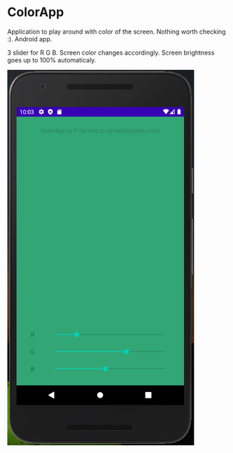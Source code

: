 # ColorApp
Application to play around with color of the screen. Nothing worth checking :). Android app.

3 slider for R G B. Screen color changes accordingly. Screen brightness goes up to 100% automaticaly.

![Image](colorapp.png)

